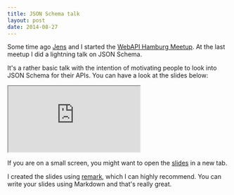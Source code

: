 ```yaml
---
title: JSON Schema talk
layout: post
date: 2014-08-27
---
```


Some time ago [Jens](https://twitter.com/DASKaJA) and I started the
[WebAPI Hamburg Meetup](http://www.meetup.com/webapi-hamburg/). At the
last meetup I did a lightning talk on JSON Schema.

It's a rather basic talk with the intention of motivating people to
look into JSON Schema for their APIs. You can have a look at the
slides below:

<div class="auto-resizable-iframe">
  <div>
    <iframe src="http://blog.jan-ahrens.eu/json-schema-talk" ></iframe>
  </div>
</div>

If you are on a small screen, you might want to open the
[slides](http://blog.jan-ahrens.eu/json-schema-talk) in a new tab.

I created the slides using [remark](https://github.com/gnab/remark/),
which I can highly recommend. You can write your slides using Markdown
and that's really great.
